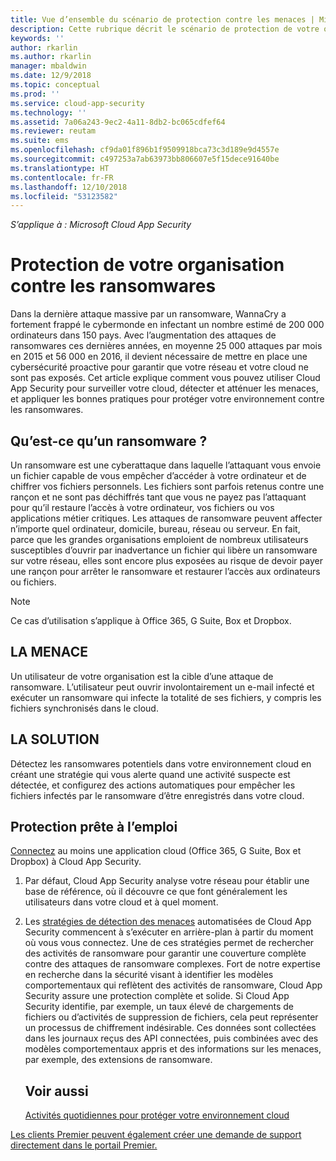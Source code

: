 ```yaml
---
title: Vue d’ensemble du scénario de protection contre les menaces | Microsoft Docs
description: Cette rubrique décrit le scénario de protection de votre organisation contre les menaces présentes dans l’environnement cloud.
keywords: ''
author: rkarlin
ms.author: rkarlin
manager: mbaldwin
ms.date: 12/9/2018
ms.topic: conceptual
ms.prod: ''
ms.service: cloud-app-security
ms.technology: ''
ms.assetid: 7a06a243-9ec2-4a11-8db2-bc065cdfef64
ms.reviewer: reutam
ms.suite: ems
ms.openlocfilehash: cf9da01f896b1f9509918bca73c3d189e9d4557e
ms.sourcegitcommit: c497253a7ab63973bb806607e5f15dece91640be
ms.translationtype: HT
ms.contentlocale: fr-FR
ms.lasthandoff: 12/10/2018
ms.locfileid: "53123582"
---
```

*S’applique à : Microsoft Cloud App Security*


# <a name="protecting-your-organization-from-ransomware"></a>Protection de votre organisation contre les ransomwares

Dans la dernière attaque massive par un ransomware, WannaCry a fortement frappé le cybermonde en infectant un nombre estimé de 200 000 ordinateurs dans 150 pays. Avec l’augmentation des attaques de ransomwares ces dernières années, en moyenne 25 000 attaques par mois en 2015 et 56 000 en 2016, il devient nécessaire de mettre en place une cybersécurité proactive pour garantir que votre réseau et votre cloud ne sont pas exposés. Cet article explique comment vous pouvez utiliser Cloud App Security pour surveiller votre cloud, détecter et atténuer les menaces, et appliquer les bonnes pratiques pour protéger votre environnement contre les ransomwares.

## <a name="what-is-ransomware"></a>Qu’est-ce qu’un ransomware ?
Un ransomware est une cyberattaque dans laquelle l’attaquant vous envoie un fichier capable de vous empêcher d’accéder à votre ordinateur et de chiffrer vos fichiers personnels. Les fichiers sont parfois retenus contre une rançon et ne sont pas déchiffrés tant que vous ne payez pas l’attaquant pour qu’il restaure l’accès à votre ordinateur, vos fichiers ou vos applications métier critiques. Les attaques de ransomware peuvent affecter n’importe quel ordinateur, domicile, bureau, réseau ou serveur. En fait, parce que les grandes organisations emploient de nombreux utilisateurs susceptibles d’ouvrir par inadvertance un fichier qui libère un ransomware sur votre réseau, elles sont encore plus exposées au risque de devoir payer une rançon pour arrêter le ransomware et restaurer l’accès aux ordinateurs ou fichiers.

>[!NOTE]
> Ce cas d’utilisation s’applique à Office 365, G Suite, Box et Dropbox.

## <a name="the-threat"></a>LA MENACE
Un utilisateur de votre organisation est la cible d’une attaque de ransomware. L’utilisateur peut ouvrir involontairement un e-mail infecté et exécuter un ransomware qui infecte la totalité de ses fichiers, y compris les fichiers synchronisés dans le cloud.

## <a name="the-solution"></a>LA SOLUTION
Détectez les ransomwares potentiels dans votre environnement cloud en créant une stratégie qui vous alerte quand une activité suspecte est détectée, et configurez des actions automatiques pour empêcher les fichiers infectés par le ransomware d’être enregistrés dans votre cloud.

## <a name="out-of-the-box-protection"></a>Protection prête à l’emploi

[Connectez](enable-instant-visibility-protection-and-governance-actions-for-your-apps.md) au moins une application cloud (Office 365, G Suite, Box et Dropbox) à Cloud App Security.

1.  Par défaut, Cloud App Security analyse votre réseau pour établir une base de référence, où il découvre ce que font généralement les utilisateurs dans votre cloud et à quel moment. 

2. Les [stratégies de détection des menaces](anomaly-detection-policy.md) automatisées de Cloud App Security commencent à s’exécuter en arrière-plan à partir du moment où vous vous connectez. Une de ces stratégies permet de rechercher des activités de ransomware pour garantir une couverture complète contre des attaques de ransomware complexes. Fort de notre expertise en recherche dans la sécurité visant à identifier les modèles comportementaux qui reflètent des activités de ransomware, Cloud App Security assure une protection complète et solide. Si Cloud App Security identifie, par exemple, un taux élevé de chargements de fichiers ou d’activités de suppression de fichiers, cela peut représenter un processus de chiffrement indésirable. Ces données sont collectées dans les journaux reçus des API connectées, puis combinées avec des modèles comportementaux appris et des informations sur les menaces, par exemple, des extensions de ransomware. 




   ## <a name="see-also"></a>Voir aussi  
   [Activités quotidiennes pour protéger votre environnement cloud](daily-activities-to-protect-your-cloud-environment.md)   

[Les clients Premier peuvent également créer une demande de support directement dans le portail Premier.](https://premier.microsoft.com/)  
  
  